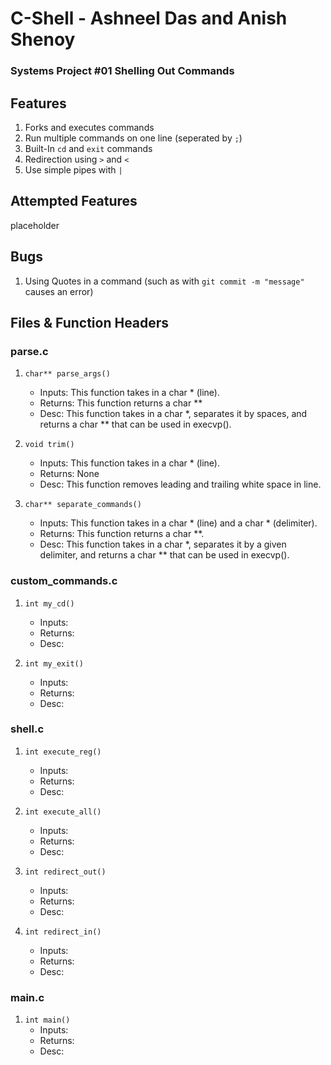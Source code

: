 # C-Shell - Ashneel Das and Anish Shenoy
### Systems Project #01 Shelling Out Commands

## Features
1. Forks and executes commands
2. Run multiple commands on one line (seperated by ```;```)
3. Built-In ```cd``` and ```exit``` commands
4. Redirection using ```>``` and ```<```
5. Use simple pipes with ```|```

## Attempted Features
placeholder

## Bugs
1. Using Quotes in a command (such as with ```git commit -m "message"``` causes an error)

## Files & Function Headers

### parse.c
  1. ```char** parse_args()```
      * Inputs: This function takes in a char * (line).
      * Returns: This function returns a char **
      * Desc: This function takes in a char *, separates it by spaces, and returns a char ** that can be used in execvp(). 

  2. ```void trim()```
      * Inputs: This function takes in a char * (line).
      * Returns: None
      * Desc: This function removes leading and trailing white space in line. 

  3. ```char** separate_commands()```
      * Inputs: This function takes in a char * (line) and a char * (delimiter).
      * Returns: This function returns a char **. 
      * Desc: This function takes in a char *, separates it by a given delimiter, and returns a char ** that can be used in execvp(). 

### custom_commands.c
  1. ```int my_cd()```
      * Inputs:
      * Returns:
      * Desc:

  2. ```int my_exit()```
      * Inputs:
      * Returns:
      * Desc:

### shell.c
  1. ```int execute_reg()```
      * Inputs:
      * Returns:
      * Desc:

  2. ```int execute_all()```
      * Inputs:
      * Returns:
      * Desc:

  3. ```int redirect_out()```
      * Inputs:
      * Returns:
      * Desc:

  4. ```int redirect_in()```
      * Inputs:
      * Returns:
      * Desc:

### main.c
  1. ```int main()```
      * Inputs:
      * Returns:
      * Desc:

